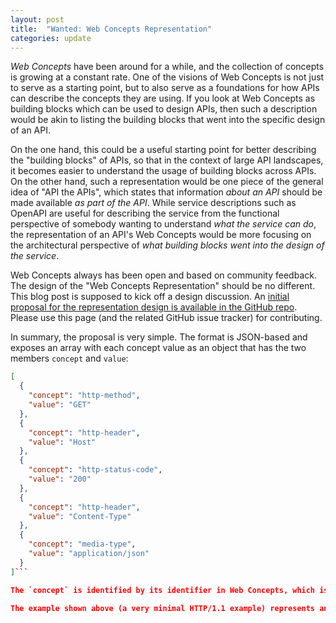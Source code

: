 ```yaml
---
layout: post
title:  "Wanted: Web Concepts Representation"
categories: update
---
```


*Web Concepts* have been around for a while, and the collection of concepts is growing at a constant rate. One of the visions of Web Concepts is not just to serve as a starting point, but to also serve as a foundations for how APIs can describe the concepts they are using. If you look at Web Concepts as building blocks which can be used to design APIs, then such a description would be akin to listing the building blocks that went into the specific design of an API.

On the one hand, this could be a useful starting point for better describing the "building blocks" of APIs, so that in the context of large API landscapes, it becomes easier to understand the usage of building blocks across APIs. On the other hand, such a representation would be one piece of the general idea of "API the APIs", which states that information *about an API* should be made available *as part of the API*. While service descriptions such as OpenAPI are useful for describing the service from the functional perspective of somebody wanting to understand *what the service can do*, the representation of an API's Web Concepts would be more focusing on the architectural perspective of *what building blocks went into the design of the service*.

Web Concepts always has been open and based on community feedback. The design of the "Web Concepts Representation" should be no different. This blog post is supposed to kick off a design discussion. An [initial proposal for the representation design is available in the GitHub repo](https://github.com/dret/webconcepts/representation-design). Please use this page (and the related GitHub issue tracker) for contributing.

In summary, the proposal is very simple. The format is JSON-based and exposes an array with each concept value as an object that has the two members `concept` and `value`:

```JSON
[
  {
    "concept": "http-method",
    "value": "GET"
  },
  {
    "concept": "http-header",
    "value": "Host"
  },
  {
    "concept": "http-status-code",
    "value": "200"
  },
  {
    "concept": "http-header",
    "value": "Content-Type"
  },
  {
    "concept": "media-type",
    "value": "application/json"
  }
]```

The `concept` is identified by its identifier in Web Concepts, which is a design that is already used in the [design for the JSON representation of all Web Concepts data](http://webconcepts.info/JSON). The `value` is the value of the specific concept, and once again this reuses the [design for the JSON representation of all Web Concepts data](http://webconcepts.info/JSON).

The example shown above (a very minimal HTTP/1.1 example) represents an API that serves JSON for GET requests, and uses the smallest possible set of HTTP header fields. It is not a good design because it does not list any status codes for signaling problems, but it's short by design to highlight the design idea.

